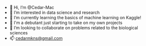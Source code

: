 - 👋 Hi, I’m @Cedar-Mac
- 👀 I’m interested in data science and research
- 🌱 I’m currently learning the basics of machine learning on Kaggle!
- 😬 I'm a debutant just starting to take on my own projects
- 💞️ I’m looking to collaborate on problems related to the biological sciences
- 📫 cedarmkns@gmail.com

<!---
Cedar-Mac/Cedar-Mac is a ✨ special ✨ repository because its `README.md` (this file) appears on your GitHub profile.
You can click the Preview link to take a look at your changes.
--->
